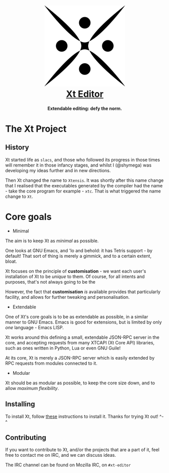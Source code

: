 <h1 align="center">
    <a href="https://github.com/xt-editor/xt">
        <img src="media/logos/PNG/xt-256.png" alt="Xt Editor" width="256" height="256"/>
    </a><br>
    <a href="https://github.com/xt-editor/xt">Xt Editor</a>
</h1>

<h4 align="center">Extendable editing: defy the norm.</h4>

# The Xt Project

## History

Xt started life as `slacs`, and those who followed its progress
in those times will remember it in those infancy stages, and whilst I
(@shymega) was developing my ideas further and in new directions.

Then Xt changed the name to `Xtensis`. It was shortly after this name
change that I realised that the executables generated by the compiler
had the name - take the core program for example - `xtc`. That is what
triggered the name change to `Xt`.

# Core goals

* Minimal

The aim is to keep Xt as _minimal_ as possible.

One looks at GNU Emacs, and 'lo and behold: it has Tetris support - by
default! That sort of thing is merely a gimmick, and to a certain
extent, bloat.

Xt focuses on the principle of **customisation** - we want each user's
installation of Xt to be *unique* to them. Of course, for all intents
and purposes, that's not always going to be the

However, the fact that **customisation** _is_ available provides that
particularly facility, and allows for further tweaking and
personalisation.

* Extendable

One of Xt's core goals is to be as extendable as possible, in a
similar manner to GNU Emacs. Emacs is good for extensions, but is
limited by only *one* language - Emacs LISP.

Xt works around this defining a small, extendable JSON-RPC server
in the core, and accepting requests from many XTCAPI (Xt Core
API) libraries, such as ones written in Python, Lua or even GNU
Guile!

At its core, Xt is merely a JSON-RPC server which is easily
extended by RPC requests from modules connected to it.

* Modular

Xt should be as modular as possible, to keep the core size down,
and to allow *maximum flexibility*.

## Installing

To install Xt, follow [these][Xt-install] instructions to install
it. Thanks for trying Xt out! ^-^

## Contributing

If you want to contribute to Xt, and/or the projects that are a part
of it, feel free to contact me on IRC, and we can discuss ideas.

The IRC channel can be found on Mozilla IRC, on `#xt-editor`

[xt-install]: /INSTALL.md
